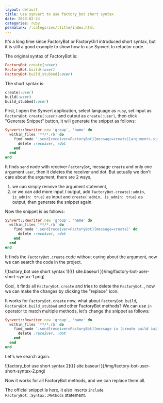 ```yaml
---
layout: default
title: Use synvert to use factory_bot short syntax
date: 2023-02-24
categories: ruby
permalink: /:categories/:title/index.html
---
```


It's a long time since FactoryBot or FactoryGirl introduced short syntax, but it is still a good example to show how to use Synvert to refactor code.

The original syntax of FactoryBot is:

```ruby
FactoryBot.create(:user)
FactoryBot.build(:user)
FactoryBot.build_stubbed(:user)
```

The short syntax is:

```ruby
create(:user)
build(:user)
build_stubbed(:user)
```

First, I open the Synvert application, select language as `ruby`, set input as `FactoryBot.create(:user)` and output as `create(:user)`, then click "Generate Snippet" button, it will generate the snippet as follows:

```ruby
Synvert::Rewriter.new 'group', 'name' do
  within_files '**/*.rb' do
    find_node '.send[receiver=FactoryBot][message=create][arguments.size=1][arguments.0=:user]' do
      delete :receiver, :dot
    end
  end
end
```

It finds `send` node with receiver `FactoryBot`, message `create` and only one argument `user`, then it deletes the receiver and dot. But actually we don't care about the argument, there are 2 ways,

1. we can simply remove the argument statement,
2. or we can add more input / output, add `FactoryBot.create(:admin, is_admin: true)` as input and `create(:admin, is_admin: true)` as output, then generate the snippet again.

Now the snippet is as follows:

```ruby
Synvert::Rewriter.new 'group', 'name' do
  within_files '**/*.rb' do
    find_node '.send[receiver=FactoryBot][message=create]' do
      delete :receiver, :dot
    end
  end
end
```

It finds the `FactoryBot.create` code without caring about the argument, now we can search the code in the project.

![factory_bot use short syntax 1]({{ site.baseurl }}/img/factory-bot-user-short-syntax-1.png)

Cool, it finds all `FactoryBot.create` and tries to delete the `FactoryBot.`, now we can make the changes by clicking the "replace" icon.

It works for `FactoryBot.create` now, what about `FactoryBot.build`, `FactoryBot.build_stubbed` and other FactoryBot methods? We can use `in` operator to match multiple methods, let's change the snippet as follows:

```ruby
Synvert::Rewriter.new 'group', 'name' do
  within_files '**/*.rb' do
    find_node '.send[receiver=FactoryBot][message in (create build build_stubbed attributes_for create_list build_list)]' do
      delete :receiver, :dot
    end
  end
end
```

Let's we search again.

![factory_bot use short syntax 2]({{ site.baseurl }}/img/factory-bot-user-short-syntax-2.png)

Now it works for all FactoryBot methods, and we can replace them all.

The official snippet is [here](https://github.com/xinminlabs/synvert-snippets-ruby/blob/main/lib/factory_bot/use_short_syntax.rb), it also inserts `include FactoryBot::Syntax::Methods` statement.
